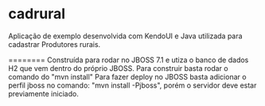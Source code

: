 cadrural
========

Aplicação de exemplo desenvolvida com KendoUI e Java utilizada para cadastrar Produtores rurais.

========
Construída para rodar no JBOSS 7.1 e utiza o banco de dados H2 que vem dentro do próprio JBOSS.
Para construir basta rodar o comando do "mvn install"
Para fazer deploy no JBOSS basta adicionar o perfil jboss no comando: "mvn install -Pjboss", porém o servidor deve estar previamente iniciado. 
